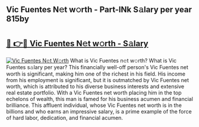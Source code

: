## Vic Fuentes N𝚎t w𝚘rth - Part-lNk S𝚊lary per year 815by

# <h2><a href="http://gc0qu6q.nevu.top/?p=Vic+Fuentes">🔗 👉🔴 Vic Fuentes N𝚎t w𝚘rth - S𝚊lary</a></h2>

[![Vic Fuentes N𝚎t W𝚘rth](https://i.imgur.com/Oavwk0R.jpeg)](http://gc0qu6q.nevu.top/?p=Vic+Fuentes)
What is Vic Fuentes n𝚎t w𝚘rth? What is Vic Fuentes s𝚊lary per year?
This financially well-off person's Vic Fuentes net worth is significant, making him one of the richest in his field. His income from his employment is significant, but it is outmatched by Vic Fuentes net worth, which is attributed to his diverse business interests and extensive real estate portfolio. With a Vic Fuentes net worth placing him in the top echelons of wealth, this man is famed for his business acumen and financial brilliance. This affluent individual, whose Vic Fuentes net worth is in the billions and who earns an impressive salary, is a prime example of the force of hard labor, dedication, and financial acumen.
